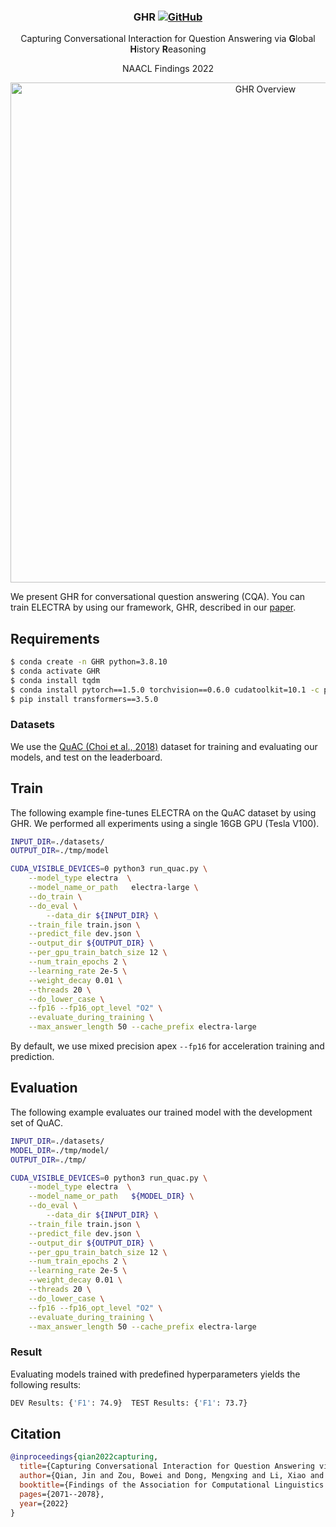 <h3 align="center">
<p>GHR
<a href="https://github.com/jaytsien/GHR/blob/main/LICENSE">
   <img alt="GitHub" src="https://img.shields.io/badge/License-MIT-yellow.svg">
</a>
</h3>
<div align="center">
    <p>Capturing Conversational Interaction for Question Answering via <b>G</b>lobal <b>H</b>istory <b>R</b>easoning
    <p>NAACL Findings 2022
</div>

<div align="center">
  <img alt="GHR Overview" src="https://github.com/jaytsien/GHR/blob/main/utils/GHR_model.png" width="800px">
</div> 	


We present GHR for conversational question answering (CQA). You can train ELECTRA by using our framework, GHR, described in our [paper](https://aclanthology.org/2022.findings-naacl.159.pdf). 


## Requirements

```bash
$ conda create -n GHR python=3.8.10
$ conda activate GHR
$ conda install tqdm
$ conda install pytorch==1.5.0 torchvision==0.6.0 cudatoolkit=10.1 -c pytorch
$ pip install transformers==3.5.0
```

### Datasets

We use the [QuAC (Choi et al., 2018)](https://quac.ai/) dataset for training and evaluating our models, and test on the leaderboard.

## Train

The following example fine-tunes ELECTRA on the QuAC dataset by using GHR. 
We performed all experiments using a single 16GB GPU (Tesla V100).

```bash
INPUT_DIR=./datasets/
OUTPUT_DIR=./tmp/model

CUDA_VISIBLE_DEVICES=0 python3 run_quac.py \
	--model_type electra  \
	--model_name_or_path   electra-large \
	--do_train \
	--do_eval \
        --data_dir ${INPUT_DIR} \
	--train_file train.json \
	--predict_file dev.json \
	--output_dir ${OUTPUT_DIR} \
	--per_gpu_train_batch_size 12 \
	--num_train_epochs 2 \
	--learning_rate 2e-5 \
	--weight_decay 0.01 \
	--threads 20 \
	--do_lower_case \
	--fp16 --fp16_opt_level "O2" \
	--evaluate_during_training \
	--max_answer_length 50 --cache_prefix electra-large
```

By default, we use mixed precision apex `--fp16` for acceleration training and prediction. 

## Evaluation

The following example evaluates our trained model with the development set of QuAC.

```bash
INPUT_DIR=./datasets/
MODEL_DIR=./tmp/model/
OUTPUT_DIR=./tmp/

CUDA_VISIBLE_DEVICES=0 python3 run_quac.py \
	--model_type electra  \
	--model_name_or_path   ${MODEL_DIR} \
	--do_eval \
        --data_dir ${INPUT_DIR} \
	--train_file train.json \
	--predict_file dev.json \
	--output_dir ${OUTPUT_DIR} \
	--per_gpu_train_batch_size 12 \
	--num_train_epochs 2 \
	--learning_rate 2e-5 \
	--weight_decay 0.01 \
	--threads 20 \
	--do_lower_case \
	--fp16 --fp16_opt_level "O2" \
	--evaluate_during_training \
	--max_answer_length 50 --cache_prefix electra-large
```

### Result

Evaluating models trained with predefined hyperparameters yields the following results:

```bash
DEV Results: {'F1': 74.9}  TEST Results: {'F1': 73.7}
```

## Citation

```bibtex
@inproceedings{qian2022capturing,
  title={Capturing Conversational Interaction for Question Answering via Global History Reasoning},
  author={Qian, Jin and Zou, Bowei and Dong, Mengxing and Li, Xiao and Aw, Aiti and Hong, Yu},
  booktitle={Findings of the Association for Computational Linguistics: NAACL 2022},
  pages={2071--2078},
  year={2022}
}
```
